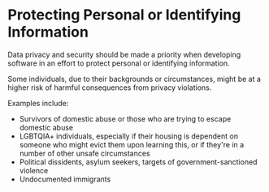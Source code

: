 # Protecting Personal or Identifying Information

Data privacy and security should be made a priority when developing software in
an effort to protect personal or identifying information.

Some individuals, due to their backgrounds or circumstances, might be at a
higher risk of harmful consequences from privacy violations.

Examples include:

- Survivors of domestic abuse or those who are trying to escape domestic abuse
- LGBTQIA+ individuals, especially if their housing is dependent on someone who
  might evict them upon learning this, or if they're in a number of other unsafe
circumstances
- Political dissidents, asylum seekers, targets of government-sanctioned
  violence
- Undocumented immigrants
